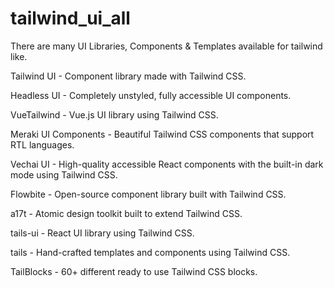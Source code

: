 # tailwind_ui_all



There are many UI Libraries, Components & Templates available for tailwind like.

Tailwind UI - Component library made with Tailwind CSS.

Headless UI - Completely unstyled, fully accessible UI components.

VueTailwind - Vue.js UI library using Tailwind CSS.

Meraki UI Components - Beautiful Tailwind CSS components that support RTL languages.

Vechai UI - High-quality accessible React components with the built-in dark mode using Tailwind CSS.

Flowbite - Open-source component library built with Tailwind CSS.

a17t - Atomic design toolkit built to extend Tailwind CSS.

tails-ui - React UI library using Tailwind CSS.

tails - Hand-crafted templates and components using Tailwind CSS.

TailBlocks - 60+ different ready to use Tailwind CSS blocks.
